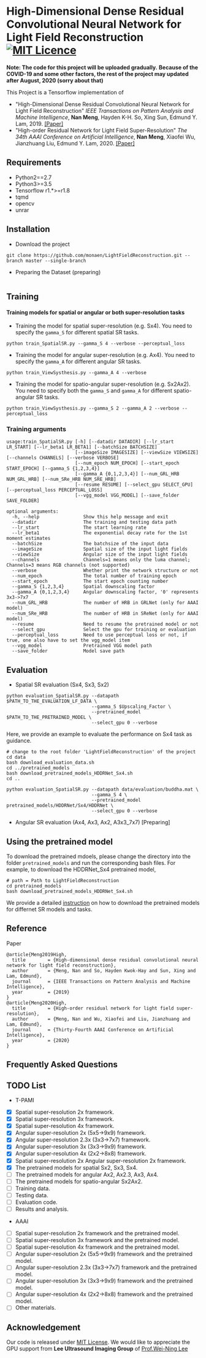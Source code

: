 # High-Dimensional Dense Residual Convolutional Neural Network for Light Field Reconstruction [![MIT Licence](https://badges.frapsoft.com/os/mit/mit.svg?v=103)](https://opensource.org/licenses/mit-license.php)

**Note: The code for this project will be uploaded gradually.**
**Because of the COVID-19 and some other factors, the rest of the project may updated after August, 2020 (sorry about that)**

This Project is a Tensorflow implementation of 
* "High-Dimensional Dense Residual Convolutional Neural Network for Light Field Reconstruction" *IEEE Transactions on Pattern Analysis and Machine Intelligence*, **Nan Meng**, Hayden K-H. So, Xing Sun, Edmund Y. Lam, 2019. [[Paper]](https://arxiv.org/pdf/1910.01426.pdf)
* "High-order Residual Network for Light Field Super-Resolution" *The 34th AAAI Conference on Artificial Intelligence*, **Nan Meng**, Xiaofei Wu, Jianzhuang Liu, Edmund Y. Lam, 2020. [[Paper]](https://arxiv.org/pdf/2003.13094.pdf)


## Requirements
* Python2==2.7
* Python3>=3.5
* Tensorflow r1.\*>=r1.8
* tqmd
* opencv
* unrar

## Installation
* Download the project
```commandline
git clone https://github.com/monaen/LightFieldReconstruction.git --branch master --single-branch
```

* Preparing the Dataset (preparing)
```commandline
```

## Training
#### Training models for spatial or angular or both super-resolution tasks
* Training the model for spatial super-resolution (e.g. Sx4). You need to specify the `gamma_S` for different spatial SR tasks.
```commandline
python train_SpatialSR.py --gamma_S 4 --verbose --perceptual_loss
```
* Training the model for angular super-resolution (e.g. Ax4). You need to specify the `gamma_A` for different angular SR tasks.
```commandline
python train_ViewSysthesis.py --gamma_A 4 --verbose
```
* Training the model for spatio-angular super-resolution (e.g. Sx2Ax2). You need to specify both the `gamma_S` and `gamma_A` for different spatio-angular SR tasks.
```commandline
python train_ViewSysthesis.py --gamma_S 2 --gamma_A 2 --verbose --perceptual_loss
```

### Training arguments
```commandline
usage:train_SpatialSR.py [-h] [--datadir DATADIR] [--lr_start LR_START] [--lr_beta1 LR_BETA1] [--batchSize BATCHSIZE]
                         [--imageSize IMAGESIZE] [--viewSize VIEWSIZE] [--channels CHANNELS] [--verbose VERBOSE]
                         [--num_epoch NUM_EPOCH] [--start_epoch START_EPOCH] [--gamma_S {1,2,3,4}]
                         [--gamma_A {0,1,2,3,4}] [--num_GRL_HRB NUM_GRL_HRB] [--num_SRe_HRB NUM_SRE_HRB]
                         [--resume RESUME] [--select_gpu SELECT_GPU] [--perceptual_loss PERCEPTUAL_LOSS]
                         [--vgg_model VGG_MODEL] [--save_folder SAVE_FOLDER]

optional arguments:
  -h, --help                Show this help message and exit
  --datadir                 The training and testing data path
  --lr_start                The start learning rate
  --lr_beta1                The exponential decay rate for the 1st moment estimates
  --batchSize               The batchsize of the input data
  --imageSize               Spatial size of the input light fields
  --viewSize                Angular size of the input light fields
  --channels                Channels=1 means only the luma channel; Channels=3 means RGB channels (not supported)
  --verbose                 Whether print the network structure or not
  --num_epoch               The total number of training epoch
  --start_epoch             The start epoch counting number
  --gamma_S {1,2,3,4}       Spatial downscaling factor
  --gamma_A {0,1,2,3,4}     Angular downscaling factor, '0' represents 3x3->7x7
  --num_GRL_HRB             The number of HRB in GRLNet (only for AAAI model)
  --num_SRe_HRB             The number of HRB in SReNet (only for AAAI model)
  --resume                  Need to resume the pretrained model or not
  --select_gpu              Select the gpu for training or evaluation
  --perceptual_loss         Need to use perceptual loss or not, if true, one also have to set the vgg_model item
  --vgg_model               Pretrained VGG model path
  --save_folder             Model save path
```

## Evaluation
* Spatial SR evaluation (Sx4, Sx3, Sx2)
```commandline
python evaluation_SpatialSR.py --datapath $PATH_TO_THE_EVALUATION_LF_DATA \
                               --gamma_S $Upscaling_Factor \
                               --pretrained_model $PATH_TO_THE_PRETRAINED_MODEL \
                               --select_gpu 0 --verbose
```
Here, we provide an example to evaluate the performance on Sx4 task as guidance. 
```commandline
# change to the root folder 'LightFieldReconstruction' of the project
cd data
bash download_evaluation_data.sh
cd ../pretrained_models
bash download_pretrained_models_HDDRNet_Sx4.sh
cd ..

python evaluation_SpatialSR.py --datapath data/evaluation/buddha.mat \
                               --gamma_S 4 \
                               --pretrained_model pretrained_models/HDDRNet/Sx4/HDDRNet \
                               --select_gpu 0 --verbose
```
* Angular SR evaluation (Ax4, Ax3, Ax2, A3x3_7x7)  [Preparing]

## Using the pretrained model
To download the pretrained mdoels, please change the directory into the folder `pretrained_models` and run the corresponding bash files. For example, to download the HDDRNet_Sx4 pretrained model, 
```commandline
# path = Path to LightFieldReconstruction
cd pretrained_models
bash download_pretrained_models_HDDRNet_Sx4.sh
```
We provide a detailed [instruction](https://github.com/monaen/LightFieldReconstruction/tree/master/pretrained_models) on how to download the pretrained models for differnet SR models and tasks.

## Reference
Paper
```
@article{Meng2019High,
  title        = {High-dimensional dense residual convolutional neural network for light field reconstruction},
  author       = {Meng, Nan and So, Hayden Kwok-Hay and Sun, Xing and Lam, Edmund},
  journal      = {IEEE Transactions on Pattern Analysis and Machine Intelligence},
  year         = {2019}
}
@article{Meng2020High,
  title        = {High-order residual network for light field super-resolution},
  author       = {Meng, Nan and Wu, Xiaofei and Liu, Jianzhuang and Lam, Edmund},
  journal      = {Thirty-Fourth AAAI Conference on Artificial Intelligence},
  year         = {2020}
}
```

## Frequently Asked Questions

## TODO List
* T-PAMI
- [x] Spatial super-resolution 2x framework.
- [x] Spatial super-resolution 3x framework.
- [x] Spatial super-resolution 4x framework.
- [x] Angular super-resolution 2x (5x5->9x9) framework.
- [x] Angular super-resolution 2.3x (3x3->7x7) framework.
- [x] Angular super-resolution 3x (3x3->9x9) framework.
- [x] Angular super-resolution 4x (2x2->8x8) framework.
- [x] Spatial super-resolution 2x Angular super-resolution 2x framework.
- [x] The pretrained models for spatial Sx2, Sx3, Sx4.
- [ ] The pretrained models for angular Ax2, Ax2.3, Ax3, Ax4.
- [ ] The pretrained models for spatio-angular Sx2Ax2.
- [ ] Training data.
- [ ] Testing data.
- [ ] Evaluation code.
- [ ] Results and analysis.
* AAAI
- [ ] Spatial super-resolution 2x framework and the pretrained model.
- [ ] Spatial super-resolution 3x framework and the pretrained model.
- [ ] Spatial super-resolution 4x framework and the pretrained model.
- [ ] Angular super-resolution 2x (5x5->9x9) framework and the pretrained model.
- [ ] Angular super-resolution 2.3x (3x3->7x7) framework and the pretrained model.
- [ ] Angular super-resolution 3x (3x3->9x9) framework and the pretrained model.
- [ ] Angular super-resolution 4x (2x2->8x8) framework and the pretrained model.
- [ ] Other materials.

## Acknowledgement
Our code is released under [MIT License](https://github.com/monaen/LightFieldReconstruction/blob/master/LICENSE). We would like to appreciate the GPU support from **Lee Ultrasound Imaging Group** of [Prof.Wei-Ning Lee](https://www.eee.hku.hk/~wnlee/people.html)
